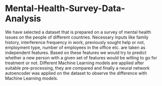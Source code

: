 # Mental-Health-Survey-Data-Analysis
We have selected a dataset that is prepared on a survey of mental health issues on the people of different countries. Necessary inputs like family history, interference frequency in work, previously sought help or not, employment type, number of employees in the office etc. are taken as independent features. Based on these features we would try to predict whether a new person with a given set of features would be willing to go for treatment or not. Different Machine Learning models are applied after suitable pre-processing, they are compared and finally a neural network autoencoder was applied on the dataset to observe the difference with Machine Learning models.
